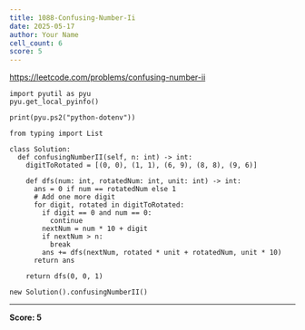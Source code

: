 ```yaml
---
title: 1088-Confusing-Number-Ii
date: 2025-05-17
author: Your Name
cell_count: 6
score: 5
---
```


https://leetcode.com/problems/confusing-number-ii


```
import pyutil as pyu
pyu.get_local_pyinfo()
```


```
print(pyu.ps2("python-dotenv"))
```


```
from typing import List
```


```
class Solution:
  def confusingNumberII(self, n: int) -> int:
    digitToRotated = [(0, 0), (1, 1), (6, 9), (8, 8), (9, 6)]

    def dfs(num: int, rotatedNum: int, unit: int) -> int:
      ans = 0 if num == rotatedNum else 1
      # Add one more digit
      for digit, rotated in digitToRotated:
        if digit == 0 and num == 0:
          continue
        nextNum = num * 10 + digit
        if nextNum > n:
          break
        ans += dfs(nextNum, rotated * unit + rotatedNum, unit * 10)
      return ans

    return dfs(0, 0, 1)
```


```
new Solution().confusingNumberII()
```


---
**Score: 5**
